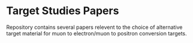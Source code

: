 # Target Studies Papers

Repository contains several papers relevent to the choice of alternative target material for muon to electron/muon to positron conversion targets.
